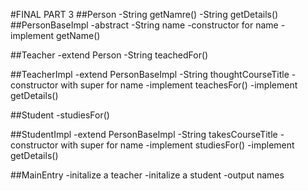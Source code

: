 #FINAL PART 3
##Person
-String getNamre()
-String getDetails()
##PersonBaseImpl
-abstract
-String name
-constructor for name
-implement getName()

##Teacher
-extend Person
-String teachedFor()

##TeacherImpl
-extend PersonBaseImpl
-String thoughtCourseTitle
-constructor with super for name
-implement teachesFor()
-implement getDetails()

##Student
-studiesFor()

##StudentImpl
-extend PersonBaseImpl
-String takesCourseTitle
-constructor with super for name
-implement studiesFor()
-implement getDetails()

##MainEntry
-initalize a teacher
-initalize a student
-output names